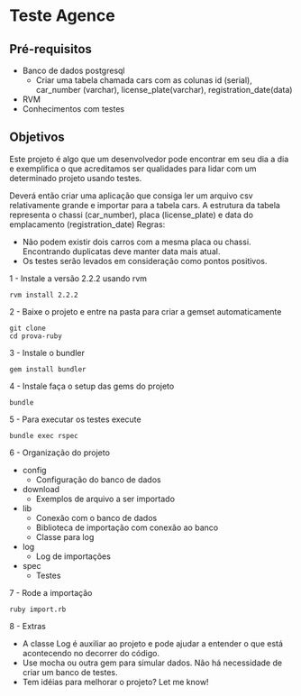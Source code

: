 # Teste Agence

## Pré-requisitos

- Banco de dados postgresql
  - Criar uma tabela chamada cars com as colunas id (serial), car_number (varchar), license_plate(varchar), registration_date(data)
- RVM
- Conhecimentos com testes

## Objetivos

Este projeto é algo que um desenvolvedor pode encontrar em seu dia a dia e exemplifica o que acreditamos ser qualidades para lidar com um determinado projeto usando testes.

Deverá então criar uma aplicação que consiga ler um arquivo csv relativamente grande e importar para a tabela cars. A estrutura da tabela representa o chassi (car_number), placa (license_plate) e data do emplacamento (registration_date)
Regras:

- Não podem existir dois carros com a mesma placa ou chassi. Encontrando duplicatas deve manter data mais atual.
- Os testes serão levados em consideração como pontos positivos.

1 - Instale a versão 2.2.2 usando rvm

```
rvm install 2.2.2
```

2 - Baixe o projeto e entre na pasta para criar a gemset automaticamente

```
git clone
cd prova-ruby
```

3 - Instale o bundler

```
gem install bundler
```

4 - Instale faça o setup das gems do projeto

```
bundle
```

5 - Para executar os testes execute

```
bundle exec rspec
```

6 - Organização do projeto

- config
  - Configuração do banco de dados
- download
  - Exemplos de arquivo a ser importado
- lib
  - Conexão com o banco de dados
  - Biblioteca de importação com conexão ao banco
  - Classe para log
- log
  - Log de importações
- spec
  - Testes

7 - Rode a importação

```
ruby import.rb
```

8 - Extras

- A classe Log é auxiliar ao projeto e pode ajudar a entender o que está acontecendo no decorrer do código.
- Use mocha ou outra gem para simular dados. Não há necessidade de criar um banco de testes.
- Tem idéias para melhorar o projeto? Let me know!
